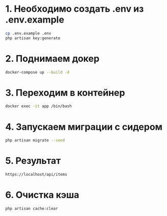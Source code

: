 # 1. Необходимо создать .env из .env.example
```bash
cp .env.example .env
php artisan key:generate
```

# 2. Поднимаем докер
```bash
docker-compose up --build -d
```

# 3. Переходим в контейнер
```bash
docker exec -it app /bin/bash
```
# 4. Запускаем миграции с сидером
```bash
php artisan migrate --seed
```

# 5. Результат
```bash
https://localhost/api/items
```

# 6. Очистка кэша
```bash
php artisan cache:clear
```
